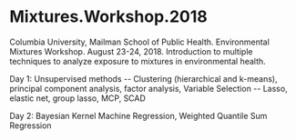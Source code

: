 # Mixtures.Workshop.2018
Columbia University, Mailman School of Public Health. Environmental Mixtures Workshop. August 23-24, 2018. Introduction to multiple techniques to analyze exposure to mixtures in environmental health.

Day 1: 
Unsupervised methods -- Clustering (hierarchical and k-means), principal component analysis, factor analysis, 
Variable Selection -- Lasso, elastic net, group lasso, MCP, SCAD

Day 2: 
Bayesian Kernel Machine Regression, 
Weighted Quantile Sum Regression
